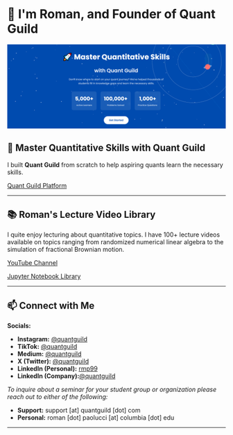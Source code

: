 # 👋 I'm Roman, and Founder of Quant Guild

<a href="https://www.quantguild.com"><img src="banner5.PNG" alt="Quant Guild Logo"/></a>

## 🚀 Master Quantitative Skills with Quant Guild

I built **Quant Guild** from scratch to help aspiring quants learn the necessary skills. 

[Quant Guild Platform](https://quantguild.com)

---

## 📚 Roman's Lecture Video Library

I quite enjoy lecturing about quantitative topics.  I have 100+ lecture videos available on topics ranging from randomized numerical linear algebra to the simulation of fractional Brownian motion.

[YouTube Channel](https://youtube.com/@QuantGuild)

[Jupyter Notebook Library](https://github.com/romanmichaelpaolucci/Quant-Guild-Library)

---

## 📫 Connect with Me

**Socials:**
* **Instagram:** [@quantguild](https://www.instagram.com/quantguild)
* **TikTok:** [@quantguild](https://www.tiktok.com/@quantguild)
* **Medium:** [@quantguild](https://medium.com/@quantguild)
* **X (Twitter):** [@quantguild](https://x.com/quantguild)
* **LinkedIn (Personal):** [rmp99](https://www.linkedin.com/in/rmp99/)
* **LinkedIn (Company):**[@quantguild](https://www.linkedin.com/company/quant-guild)

*To inquire about a seminar for your student group or organization please reach out to either of the following:*
- **Support:** support [at] quantguild [dot] com
- **Personal:** roman [dot] paolucci [at] columbia [dot] edu

---

